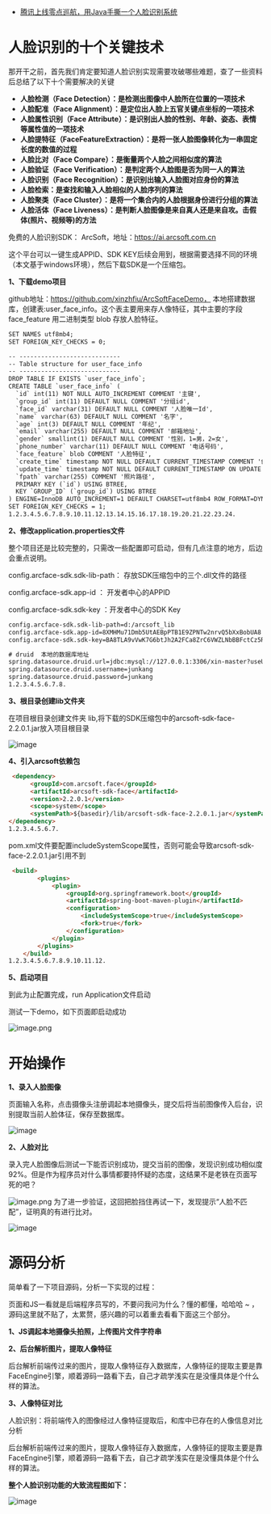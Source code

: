 - [腾讯上线零点巡航，用Java手撕一个人脸识别系统](https://blog.51cto.com/u_15157097/2989718)



# 人脸识别的十个关键技术

那开干之前，首先我们肯定要知道人脸识别实现需要攻破哪些难题，查了一些资料后总结了以下十个需要解决的关键

- **人脸检测（Face Detection）：是检测出图像中人脸所在位置的一项技术**
- **人脸配准（Face Alignment）：是定位出人脸上五官关键点坐标的一项技术**
- **人脸属性识别（Face Attribute）：是识别出人脸的性别、年龄、姿态、表情等属性值的一项技术**
- **人脸提特征（FaceFeatureExtraction）：是将一张人脸图像转化为一串固定长度的数值的过程**
- **人脸比对（Face Compare）：是衡量两个人脸之间相似度的算法**
- **人脸验证（Face Verification）：是判定两个人脸图是否为同一人的算法**
- **人脸识别（Face Recognition）：是识别出输入人脸图对应身份的算法**
- **人脸检索：是查找和输入人脸相似的人脸序列的算法**
- **人脸聚类（Face Cluster）：是将一个集合内的人脸根据身份进行分组的算法**
- **人脸活体（Face Liveness）：是判断人脸图像是来自真人还是来自攻。击假体(照片、视频等)的方法**

免费的人脸识别SDK： ArcSoft，地址：https://ai.arcsoft.com.cn

这个平台可以一键生成APPID、SDK KEY后续会用到，根据需要选择不同的环境（本文基于windows环境），然后下载SDK是一个压缩包。

**1、下载demo项目**

github地址：https://github.com/xinzhfiu/ArcSoftFaceDemo， 本地搭建数据库，创建表:user_face_info。这个表主要用来存人像特征，其中主要的字段 face_feature 用二进制类型 blob 存放人脸特征。

```html
SET NAMES utf8mb4;
SET FOREIGN_KEY_CHECKS = 0;

-- ----------------------------
-- Table structure for user_face_info
-- ----------------------------
DROP TABLE IF EXISTS `user_face_info`;
CREATE TABLE `user_face_info` (
  `id` int(11) NOT NULL AUTO_INCREMENT COMMENT '主键',
  `group_id` int(11) DEFAULT NULL COMMENT '分组id',
  `face_id` varchar(31) DEFAULT NULL COMMENT '人脸唯一Id',
  `name` varchar(63) DEFAULT NULL COMMENT '名字',
  `age` int(3) DEFAULT NULL COMMENT '年纪',
  `email` varchar(255) DEFAULT NULL COMMENT '邮箱地址',
  `gender` smallint(1) DEFAULT NULL COMMENT '性别，1=男，2=女',
  `phone_number` varchar(11) DEFAULT NULL COMMENT '电话号码',
  `face_feature` blob COMMENT '人脸特征',
  `create_time` timestamp NOT NULL DEFAULT CURRENT_TIMESTAMP COMMENT '创建时间',
  `update_time` timestamp NOT NULL DEFAULT CURRENT_TIMESTAMP ON UPDATE CURRENT_TIMESTAMP COMMENT '更新时间',
  `fpath` varchar(255) COMMENT '照片路径',
  PRIMARY KEY (`id`) USING BTREE,
  KEY `GROUP_ID` (`group_id`) USING BTREE
) ENGINE=InnoDB AUTO_INCREMENT=1 DEFAULT CHARSET=utf8mb4 ROW_FORMAT=DYNAMIC;
SET FOREIGN_KEY_CHECKS = 1;
1.2.3.4.5.6.7.8.9.10.11.12.13.14.15.16.17.18.19.20.21.22.23.24.
```

**2、修改application.properties文件**

整个项目还是比较完整的，只需改一些配置即可启动，但有几点注意的地方，后边会重点说明。

config.arcface-sdk.sdk-lib-path： 存放SDK压缩包中的三个.dll文件的路径

config.arcface-sdk.app-id ： 开发者中心的APPID

config.arcface-sdk.sdk-key ：开发者中心的SDK Key

```html
config.arcface-sdk.sdk-lib-path=d:/arcsoft_lib
config.arcface-sdk.app-id=8XMHMu71Dmb5UtAEBpPTB1E9ZPNTw2nrvQ5bXxBobUA8
config.arcface-sdk.sdk-key=BA8TLA9vVwK7G6btJh2A2FCa8ZrC6VWZLNbBBFctCz5R

# druid  本地的数据库地址
spring.datasource.druid.url=jdbc:mysql://127.0.0.1:3306/xin-master?useUnicode=true&characterEncoding=utf-8&useSSL=false&serverTimezone=UTC
spring.datasource.druid.username=junkang
spring.datasource.druid.password=junkang
1.2.3.4.5.6.7.8.
```

**3、根目录创建lib文件夹**

在项目根目录创建文件夹 lib,将下载的SDK压缩包中的arcsoft-sdk-face-2.2.0.1.jar放入项目根目录

![image](https://p3-juejin.byteimg.com/tos-cn-i-k3u1fbpfcp/0d4f7a9e60db4547bbf4ac40235b9f69~tplv-k3u1fbpfcp-zoom-1.image)

**4、引入arcsoft依赖包**

```html
 <dependency>
      <groupId>com.arcsoft.face</groupId>
      <artifactId>arcsoft-sdk-face</artifactId>
      <version>2.2.0.1</version>
      <scope>system</scope>
      <systemPath>${basedir}/lib/arcsoft-sdk-face-2.2.0.1.jar</systemPath>
</dependency>
1.2.3.4.5.6.7.
```

pom.xml文件要配置includeSystemScope属性，否则可能会导致arcsoft-sdk-face-2.2.0.1.jar引用不到

```html
 <build>
        <plugins>
            <plugin>
                <groupId>org.springframework.boot</groupId>
                <artifactId>spring-boot-maven-plugin</artifactId>
                <configuration>
                    <includeSystemScope>true</includeSystemScope>
                    <fork>true</fork>
                </configuration>
            </plugin>
        </plugins>
    </build>
1.2.3.4.5.6.7.8.9.10.11.12.
```

**5、启动项目**

到此为止配置完成，run Application文件启动

测试一下demo，如下页面即启动成功

![image.png](https://p9-juejin.byteimg.com/tos-cn-i-k3u1fbpfcp/4fc2e46aa6bb4880b597b7b8132d5972~tplv-k3u1fbpfcp-watermark.image)

# 开始操作

**1、录入人脸图像**

页面输入名称，点击摄像头注册调起本地摄像头，提交后将当前图像传入后台，识别提取当前人脸体征，保存至数据库。

![image](https://p3-juejin.byteimg.com/tos-cn-i-k3u1fbpfcp/7d3c65ecefe247fd8707a33cef9edb7d~tplv-k3u1fbpfcp-zoom-1.image)

**2、人脸对比**

录入完人脸图像后测试一下能否识别成功，提交当前的图像，发现识别成功相似度92%。但是作为程序员对什么事情都要持怀疑的态度，这结果不是老铁在页面写死的吧？

![image.png](https://p1-juejin.byteimg.com/tos-cn-i-k3u1fbpfcp/ff5896b8a4cd402089b7135dea0a3f71~tplv-k3u1fbpfcp-watermark.image)
 为了进一步验证，这回把脸挡住再试一下，发现提示“人脸不匹配”，证明真的有进行比对。

![image](https://p3-juejin.byteimg.com/tos-cn-i-k3u1fbpfcp/0122053401914e67a02de98782063d47~tplv-k3u1fbpfcp-zoom-1.image)

# 源码分析

简单看了一下项目源码，分析一下实现的过程：

页面和JS一看就是后端程序员写的，不要问我问为什么？懂的都懂，哈哈哈 ~ ，源码这里就不贴了，太累赘，感兴趣的可以着重去看看下面这三个部分。

**1、JS调起本地摄像头拍照，上传图片文件字符串**

**2、后台解析图片，提取人像特征**

后台解析前端传过来的图片，提取人像特征存入数据库，人像特征的提取主要是靠FaceEngine引擎，顺着源码一路看下去，自己才疏学浅实在是没懂具体是个什么样的算法。

**3、人像特征对比**

人脸识别：将前端传入的图像经过人像特征提取后，和库中已存在的人像信息对比分析

后台解析前端传过来的图片，提取人像特征存入数据库，人像特征的提取主要是靠FaceEngine引擎，顺着源码一路看下去，自己才疏学浅实在是没懂具体是个什么样的算法。

**整个人脸识别功能的大致流程图如下：**

![image](https://p3-juejin.byteimg.com/tos-cn-i-k3u1fbpfcp/b67d4cd6feca4f3cadd36c96e5948805~tplv-k3u1fbpfcp-zoom-1.image)

